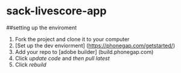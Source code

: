 # sack-livescore-app

##setting up the enviroment

1. Fork the project and clone it to your computer
2. [Set up the dev enviorment] (https://phonegap.com/getstarted/)
3. Add your repo to [adobe builder] (build.phonegap.com)
4. Click *update code* and *then pull latest*
5. Click *rebuild*